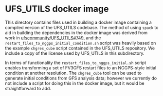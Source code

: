 # UFS_UTILS docker image

This directory contains files used in building a docker image containing a
compiled version of the UFS_UTILS codebase.  The method of using `spack` to aid
in building the dependencies in the docker image was derived from work in
[ufscommunity/UFS_UTILS#749](https://github.com/ufs-community/UFS_UTILS/pull/749),
and the `restart_files_to_nggps_initial_condition.sh` script was heavily based
on the example `chgres_cube` script contained in the UFS_UTILS repository.  We
include a copy of the license used by UFS_UTILS in this subdirectory.

In terms of functionality the `restart_files_to_nggps_initial.sh` script enables
transforming a set of FV3GFS restart files to an NGGPS-style initial condition
at another resolution.  The `chgres_cube` tool can be used to generate initial
conditions from GFS analysis data; however we currently do not include a script
for doing this in the docker image, but it would be straightforward to add.
 